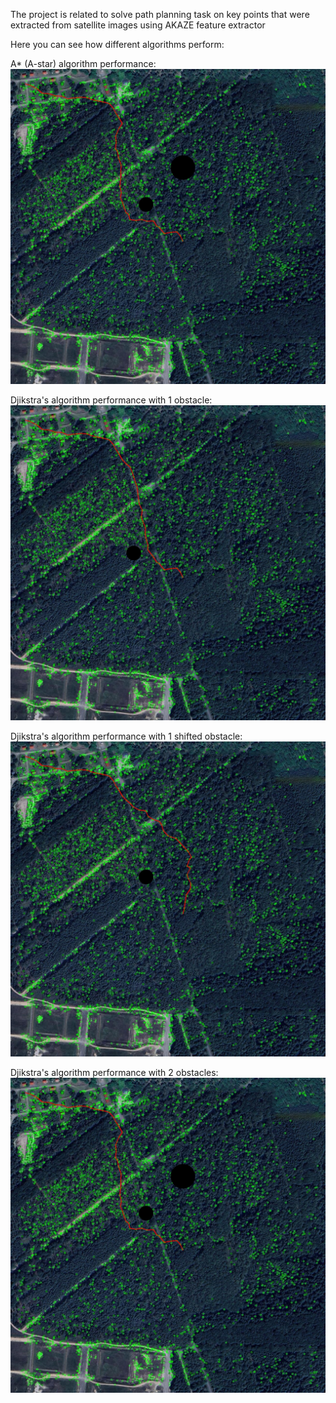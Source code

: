 The project is related to solve path planning task on key points that were extracted from satellite images using AKAZE feature extractor

Here you can see how different algorithms perform:

A* (A-star) algorithm performance:
![Astar](pathPlanningAstarWithObstacle1.jpg)

Djikstra's algorithm performance with 1 obstacle:
![Djikstra1](pathPlanningDjikstraWithObstacle2.jpg)

Djikstra's algorithm performance with 1 shifted obstacle:
![Djikstra2](pathPlanningDjikstraWithObstacle1.jpg)

Djikstra's algorithm performance with 2 obstacles:
![Djikstra3](pathPlanningDjikstraWithObstacle3.jpg)

